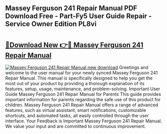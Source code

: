 ## Massey Ferguson 241 Repair Manual PDF Download Free - Part-Fy5 User Guide Repair - Service Owner Edition PL8vi

# <h2><a href="http://bc52364.oget.top/?id=Massey+Ferguson+241+Repair+Manual">🔗Download New 👉🔴 Massey Ferguson 241 Repair Manual</a></h2>

[![Massey Ferguson 241 Repair Manual new download](https://i.imgur.com/5g1atiW.png)](http://bc52364.oget.top/?id=Massey+Ferguson+241+Repair+Manual)
Greetings and welcome to the user manual for your newly synced Massey Ferguson 241 Repair Manual. This manual is specifically designed to help you get the most out of your product by providing a thorough explanation of its features, setup, usage, maintenance, and problem-solving. Important User Guide Massey Ferguson 241 Repair Manual for Parents This guide provides important information for parents regarding the safe use of this product for children. Massey Ferguson 241 Repair Manual offers a range of advanced features, such as virtual assistant, smart notifications, customizable shortcuts, and automated tasks, all easily controlled through the user interface. Your Feedback is Important Massey Ferguson 241 Repair Manual. We value your input and are committed to continuous improvement.
